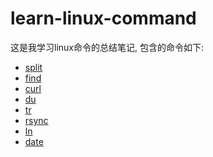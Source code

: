 **learn-linux-command**
=======================
这是我学习linux命令的总结笔记, 包含的命令如下:
* [split](https://github.com/aaronshan/learn-linux-command/blob/master/split.md)
* [find](https://github.com/aaronshan/learn-linux-command/blob/master/find.md)
* [curl](https://github.com/aaronshan/learn-linux-command/blob/master/curl.md)
* [du](https://github.com/aaronshan/learn-linux-command/blob/master/du.md)
* [tr](https://github.com/aaronshan/learn-linux-command/blob/master/tr.md)
* [rsync](https://github.com/aaronshan/learn-linux-command/blob/master/rsync.md)
* [ln](https://github.com/aaronshan/learn-linux-command/blob/master/ln.md)
* [date](https://github.com/aaronshan/learn-linux-command/blob/master/date.md)